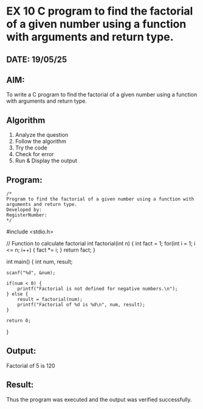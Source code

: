# EX 10 C program to find the factorial of a given number using a function with arguments and return type.
## DATE: 19/05/25
## AIM:
To write a C program to find the factorial of a given number using a function with arguments and return type.

## Algorithm
1. Analyze the question
2. Follow the algorithm
3. Try the code
4.  Check for error
5. Run & Display the output

## Program:
```
/*
Program to find the factorial of a given number using a function with arguments and return type.
Developed by: 
RegisterNumber:  
*/
```

#include <stdio.h>

// Function to calculate factorial
int factorial(int n) {
    int fact = 1;
    for(int i = 1; i <= n; i++) {
        fact *= i;
    }
    return fact;
}

int main() {
    int num, result;

    scanf("%d", &num);

    if(num < 0) {
        printf("Factorial is not defined for negative numbers.\n");
    } else {
        result = factorial(num);
        printf("Factorial of %d is %d\n", num, result);
    }

    return 0;
}

## Output:
Factorial of 5 is 120

## Result:
Thus the program was executed and the output was verified successfully.
